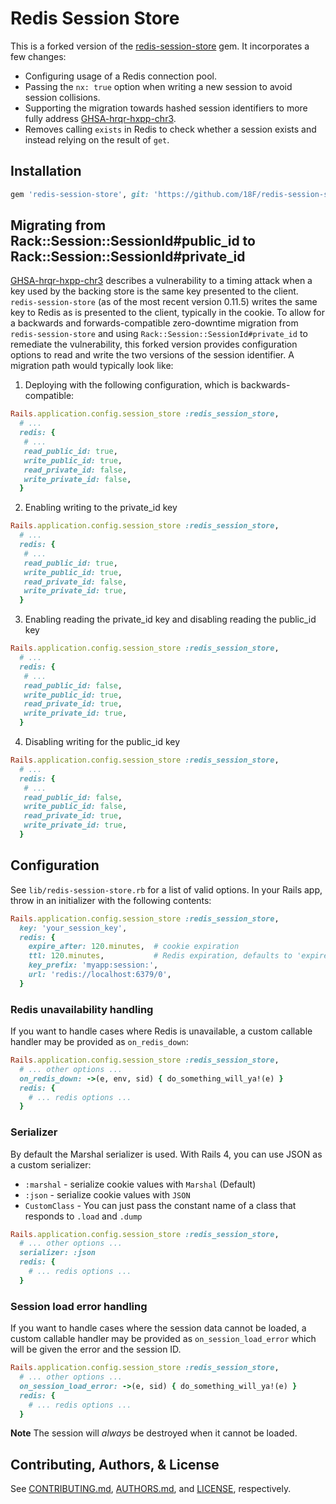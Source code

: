 # Redis Session Store

This is a forked version of the [redis-session-store](https://github.com/roidrage/redis-session-store) gem. It incorporates a few changes:

* Configuring usage of a Redis connection pool.
* Passing the `nx: true` option when writing a new session to avoid session collisions.
* Supporting the migration towards hashed session identifiers to more fully address [GHSA-hrqr-hxpp-chr3](https://github.com/advisories/GHSA-hrqr-hxpp-chr3).
* Removes calling `exists` in Redis to check whether a session exists and instead relying on the result of `get`.

## Installation

``` ruby
gem 'redis-session-store', git: 'https://github.com/18F/redis-session-store.git', tag: 'v1.0.1-18f'
```

## Migrating from Rack::Session::SessionId#public_id to Rack::Session::SessionId#private_id

[GHSA-hrqr-hxpp-chr3](https://github.com/advisories/GHSA-hrqr-hxpp-chr3) describes a vulnerability to a timing attack when a key used by the backing store is the same key presented to the client. `redis-session-store` (as of the most recent version 0.11.5) writes the same key to Redis as is presented to the client, typically in the cookie. To allow for a backwards and forwards-compatible zero-downtime migration from `redis-session-store` and using `Rack::Session::SessionId#private_id` to remediate the vulnerability, this forked version provides configuration options to read and write the two versions of the session identifier. A migration path would typically look like:

1. Deploying with the following configuration, which is backwards-compatible:

```ruby
Rails.application.config.session_store :redis_session_store,
  # ...
  redis: {
   # ...
   read_public_id: true,
   write_public_id: true,
   read_private_id: false,
   write_private_id: false,
  }
```

2. Enabling writing to the private\_id key

```ruby
Rails.application.config.session_store :redis_session_store,
  # ...
  redis: {
   # ...
   read_public_id: true,
   write_public_id: true,
   read_private_id: false,
   write_private_id: true,
  }
```

3. Enabling reading the private\_id key and disabling reading the public\_id key

```ruby
Rails.application.config.session_store :redis_session_store,
  # ...
  redis: {
   # ...
   read_public_id: false,
   write_public_id: true,
   read_private_id: true,
   write_private_id: true,
  }
```

4. Disabling writing for the public\_id key

```ruby
Rails.application.config.session_store :redis_session_store,
  # ...
  redis: {
   # ...
   read_public_id: false,
   write_public_id: false,
   read_private_id: true,
   write_private_id: true,
  }
```

## Configuration

See `lib/redis-session-store.rb` for a list of valid options.
In your Rails app, throw in an initializer with the following contents:

``` ruby
Rails.application.config.session_store :redis_session_store,
  key: 'your_session_key',
  redis: {
    expire_after: 120.minutes,  # cookie expiration
    ttl: 120.minutes,           # Redis expiration, defaults to 'expire_after'
    key_prefix: 'myapp:session:',
    url: 'redis://localhost:6379/0',
  }
```

### Redis unavailability handling

If you want to handle cases where Redis is unavailable, a custom
callable handler may be provided as `on_redis_down`:

``` ruby
Rails.application.config.session_store :redis_session_store,
  # ... other options ...
  on_redis_down: ->(e, env, sid) { do_something_will_ya!(e) }
  redis: {
    # ... redis options ...
  }
```

### Serializer

By default the Marshal serializer is used. With Rails 4, you can use JSON as a
custom serializer:

* `:marshal` - serialize cookie values with `Marshal` (Default)
* `:json` - serialize cookie values with `JSON`
* `CustomClass` - You can just pass the constant name of a class that responds to `.load` and `.dump`

``` ruby
Rails.application.config.session_store :redis_session_store,
  # ... other options ...
  serializer: :json
  redis: {
    # ... redis options ...
  }
```

### Session load error handling

If you want to handle cases where the session data cannot be loaded, a
custom callable handler may be provided as `on_session_load_error` which
will be given the error and the session ID.

``` ruby
Rails.application.config.session_store :redis_session_store,
  # ... other options ...
  on_session_load_error: ->(e, sid) { do_something_will_ya!(e) }
  redis: {
    # ... redis options ...
  }
```

**Note** The session will *always* be destroyed when it cannot be loaded.

## Contributing, Authors, & License

See [CONTRIBUTING.md](CONTRIBUTING.md), [AUTHORS.md](AUTHORS.md), and
[LICENSE](LICENSE), respectively.

